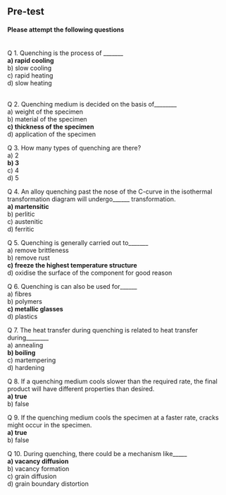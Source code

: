 ## <b> Pre-test</b>
#### Please attempt the following questions

<br>
Q 1. Quenching is the process of _______ <br>
<b>a) rapid cooling</b> <br>
b) slow cooling <br>
c) rapid heating<br>
d) slow heating<br><br>

Q 2. Quenching medium is decided on the basis of________ <br>
a) weight of the specimen<br>
b) material of the specimen<br>
<b>c) thickness of the specimen</b><br>
d) application of the specimen<br>

Q 3. How many types of quenching are there? <br>
a) 2<br>
<b>b) 3</b><br>
c) 4<br>
d) 5<br>

Q 4. An alloy quenching past the nose of the C-curve in the isothermal transformation diagram will undergo______ transformation. <br>
<b>a) martensitic</b><br>
b) perlitic<br>
c) austenitic<br>
d) ferritic<br>

Q 5. Quenching is generally carried out to_______ <br>
a) remove brittleness <br>
b) remove rust <br>
<b>c) freeze the highest temperature structure</b> <br>
d) oxidise the surface of the component for good reason <br>

Q 6. Quenching is can also be used for______ <br>
a) fibres<br>
b) polymers<br>
<b>c) metallic glasses</b><br>
d) plastics<br>

Q 7. The heat transfer during quenching is related to heat transfer during________ <br>
a) annealing<br>
<b>b) boiling</b><br>
c) martempering<br>
d) hardening<br>

Q 8. If a quenching medium cools slower than the required rate, the final product will have different properties than desired. <br>
<b>a) true</b><br>
b) false<br>

Q 9. If the quenching medium cools the specimen at a faster rate, cracks might occur in the specimen. <br>
<b>a) true</b><br>
b) false<br>

Q 10. During quenching, there could be a mechanism like_____ <br>
<b>a) vacancy diffusion</b><br>
b) vacancy formation<br>
c) grain diffusion<br>
d) grain boundary distortion<br>
